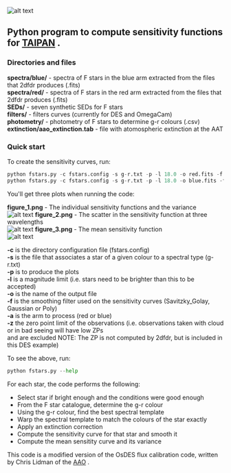 ![alt text](http://web.science.mq.edu.au/~mcowley/taipan/taipan.jpg "TAIPAN LOGO")

Python program to compute sensitivity functions for [TAIPAN](http://www.taipan-survey.org/) . 
---
### Directories and files

**spectra/blue/** - spectra of F stars in the blue arm extracted from the files that 2dfdr produces (.fits)  
**spectra/red/** - spectra of F stars in the red arm extracted from the files that 2dfdr produces (.fits)  
**SEDs/** - seven synthetic SEDs for F stars   
**filters/** - filters curves (currently for DES and OmegaCam)  
**photometry/** - photometry of F stars to determine g-r colours (.csv)  
**extinction/aao_extinction.tab** - file with atomospheric extinction at the AAT 

### Quick start

To create the sensitivity curves, run:

```python
python fstars.py -c fstars.config -s g-r.txt -p -l 18.0 -o red.fits -f Savitzky_Golay -a red -z -31.2
python fstars.py -c fstars.config -s g-r.txt -p -l 18.0 -o blue.fits -f Savitzky_Golay -a blue -z -30.5
```

You'll get three plots when running the code: 

**figure_1.png** - The individual sensitivity functions and the variance  
![alt text](http://web.science.mq.edu.au/~mcowley/taipan/figure_1.png "Figure 1")
**figure_2.png** - The scatter in the sensitivity function at three wavelengths  
![alt text](http://web.science.mq.edu.au/~mcowley/taipan/figure_2.png "Figure 2")
**figure_3.png** - The mean sensitivity function  
![alt text](http://web.science.mq.edu.au/~mcowley/taipan/figure_3.png "Figure 3")

**-c** is the directory configuration file (fstars.config)  
**-s** is the file that associates a star of a given colour to a spectral type (g-r.txt)  
**-p** is to produce the plots  
**-l** is a magnitude limit (i.e. stars need to be brighter than this to be accepted)  
**-o** is the name of the output file  
**-f** is the smoothing filter used on the sensitivity curves (Savitzky_Golay, Gaussian or Poly)  
**-a** is the arm to process (red or blue)  
**-z** the zero point limit of the observations (i.e. observations taken with cloud or in bad seeing will have low ZPs  
and are excluded NOTE: The ZP is not computed by 2dfdr, but is included in this DES example)  

To see the above, run:

```python
python fstars.py --help
```

For each star, the code performs the following:

* Select star if bright enough and the conditions were good enough  
* From the F star catalogue, determine the g-r colour  
* Using the g-r colour, find the best spectral template  
* Warp the spectral template to match the colours of the star exactly  
* Apply an extinction correction  
* Compute the sensitivity curve for that star and smooth it  
* Compute the mean sensitity curve and its variance  
  
This code is a modified version of the OsDES flux calibration code, written by Chris Lidman of the [AAO](https://www.aao.gov.au/) . 

